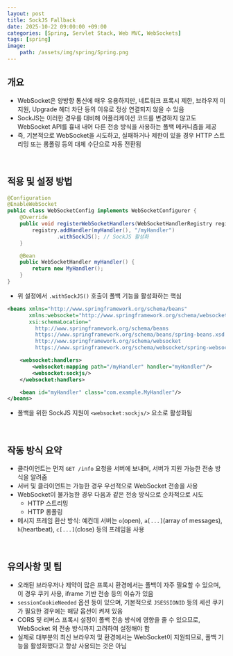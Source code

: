 ```yaml
---
layout: post
title: SockJS Fallback
date: 2025-10-22 09:00:00 +09:00
categories: [Spring, Servlet Stack, Web MVC, WebSockets]
tags: [spring]
image:
    path: /assets/img/spring/Spring.png
---
```


## 개요

- WebSocket은 양방향 통신에 매우 유용하지만, 네트워크 프록시 제한, 브라우저 미지원, Upgrade 헤더 차단 등의 이유로 정상 연결되지 않을 수 있음
- SockJS는 이러한 경우를 대비해 어플리케이션 코드를 변경하지 않고도 WebSocket API를 흉내 내어 다른 전송 방식을 사용하는 폴백 메커니즘을 제공
- 즉, 기본적으로 WebSocket을 시도하고, 실패하거나 제한이 있을 경우 HTTP 스트리밍 또는 롱폴링 등의 대체 수단으로 자동 전환됨

<br>

## 적용 및 설정 방법

```java
@Configuration
@EnableWebSocket
public class WebSocketConfig implements WebSocketConfigurer {
    @Override
    public void registerWebSocketHandlers(WebSocketHandlerRegistry registry) {
        registry.addHandler(myHandler(), "/myHandler")
                .withSockJS(); // SockJS 활성화
    }

    @Bean
    public WebSocketHandler myHandler() {
        return new MyHandler();
    }
}
```

- 위 설정에서 `.withSockJS()` 호출이 폴백 기능을 활성화하는 핵심

```xml
<beans xmlns="http://www.springframework.org/schema/beans"
       xmlns:websocket="http://www.springframework.org/schema/websocket"
       xsi:schemaLocation="
         http://www.springframework.org/schema/beans
         https://www.springframework.org/schema/beans/spring-beans.xsd
         http://www.springframework.org/schema/websocket
         https://www.springframework.org/schema/websocket/spring-websocket.xsd">

    <websocket:handlers>
        <websocket:mapping path="/myHandler" handler="myHandler"/>
        <websocket:sockjs/>
    </websocket:handlers>

    <bean id="myHandler" class="com.example.MyHandler"/>
</beans>
```

- 폴백을 위한 SockJS 지원이 `<websocket:sockjs/>` 요소로 활성화됨

<br>

## 작동 방식 요약

- 클라이언트는 먼저 `GET /info` 요청을 서버에 보내며, 서버가 지원 가능한 전송 방식을 알려줌
- 서버 및 클라이언트는 가능한 경우 우선적으로 WebSocket 전송을 사용
- WebSocket이 불가능한 경우 다음과 같은 전송 방식으로 순차적으로 시도
  - HTTP 스트리밍
  - HTTP 롱폴링
- 메시지 프레임 환산 방식: 예컨데 서버는 `o`(open), `a[...]`(array of messages), `h`(heartbeat), `c[...]`(close) 등의 프레임을 사용

<br>

## 유의사항 및 팁

- 오래된 브라우저나 제약이 많은 프록시 환경에서는 폴백이 자주 필요할 수 있으며, 이 경우 쿠키 사용, iframe 기반 전송 등의 이슈가 있음
- `sessionCookieNeeded` 옵션 등이 있으며, 기본적으로 `JSESSIONID` 등의 세션 쿠키가 필요한 경우에는 해당 옵션이 켜져 있음
- CORS 및 리버스 프록시 설정이 폴백 전송 방식에 영향을 줄 수 있으므로, WebSocket 외 전송 방식까지 고려하여 설정해야 함
- 실제로 대부분의 최신 브라우저 및 환경에서는 WebSocket이 지원되므로, 폴백 기능을 활성화했다고 항상 사용되는 것은 아님